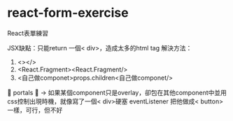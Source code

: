 # react-form-exercise
React表單練習


JSX缺點：只能return 一個< div>，造成太多的html tag
解決方法：
1. <></>
2. <React.Fragment><React.Fragment/>
3. <自己做componet>props.children<自己做componet/>

💙 portals 💙
-> 如果某個component只是overlay，卻包在其他component中並用css控制出現時機，就像寫了一個< div>硬塞 eventListener 把他做成< button>一樣，可行，但不好
